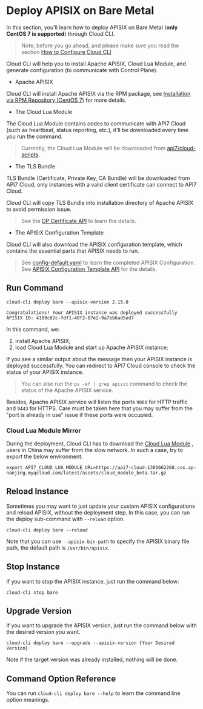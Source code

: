 <!--
# Copyright 2022 API7.ai, Inc
#
# Licensed under the Apache License, Version 2.0 (the "License");
# you may not use this file except in compliance with the License.
# You may obtain a copy of the License at
#
#     http://www.apache.org/licenses/LICENSE-2.0
#
# Unless required by applicable law or agreed to in writing, software
# distributed under the License is distributed on an "AS IS" BASIS,
# WITHOUT WARRANTIES OR CONDITIONS OF ANY KIND, either express or implied.
# See the License for the specific language governing permissions and
# limitations under the License.
-->

Deploy APISIX on Bare Metal
=======================

In this section, you'll learn how to deploy APISIX on Bare Metal (**only CentOS 7
is supported**) through Cloud CLI.

> Note, before you go ahead, and please make sure you read the section
> [How to Configure Cloud CLI](./configuring-cloud-cli.md)

Cloud CLI will help you to install Apache APISIX, Cloud Lua Module, and generate
configuration (to communicate with Control Plane).

* Apache APISIX

Cloud CLI will install Apache APISIX via the RPM package, see
[Installation via RPM Repository (CentOS 7)](https://apisix.apache.org/docs/apisix/how-to-build#installation-via-rpm-repository-centos-7)
for more details.

* The Cloud Lua Module

The Cloud Lua Module contains codes to communicate with API7 Cloud (such as
heartbeat, status reporting, etc.), it'll be downloaded every time you run the command.

> Currently, the Cloud Lua Module will be downloaded from [api7/cloud-scripts](https://github.com/api7/cloud-scripts).

* The TLS Bundle

TLS Bundle (Certificate, Private Key, CA Bundle) will be downloaded from API7
Cloud, only instances with a valid client certificate can connect to API7 Cloud.

Cloud CLI will copy TLS Bundle into installation directory of Apache APISIX to
avoid permission issue.

> See the
> [DP Certificate API](https://docs.az-staging.api7.cloud/swagger/#/controlplanes_operation/getCertificates)
> to learn the details.

* The APISIX Configuration Template

Cloud CLI will also download the APISIX configuration template, which contains
the essential parts that APISIX needs to run.

> See
> [config-default.yaml](https://github.com/apache/apisix/blob/master/conf/config-default.yaml)
> to learn the completed APISIX Configuration.
> See [APISIX Configuration Template API](https://docs.az-staging.api7.cloud/swagger/#/controlplanes_operation/getControlPlaneStartupConfig)
> for the details.

Run Command
-----------

```shell
cloud-cli deploy bare --apisix-version 2.15.0

Congratulations! Your APISIX instance was deployed successfully
APISIX ID: 4189c82c-fdf1-40f2-87e2-9a7bb6ad5ed7
```

In this command, we:

1. install Apache APISIX;
2. load Cloud Lua Module and start up Apache APISIX instance;

If you see a similar output about the message
then your APISIX instance is deployed successfully. You can
redirect to API7 Cloud console to check the status of your APISIX instance.

> You can also run the `ps -ef | grep apisix` command to check the status of the
> Apache APISIX service.

Besides, Apache APISIX service will listen the ports `9080` for HTTP traffic and
`9443` for HTTPS. Care must be taken here that you may suffer from the "port is
already in use" issue if these ports were occupied.

### Cloud Lua Module Mirror

During the deployment, Cloud CLI has to download the [Cloud Lua Module](https://api7.cloud/docs/overview/how-apisix-connects-to-api7-cloud#the-api7-cloud-lua-module)
, users in China may suffer from the slow network. In such a case, try to export the below environment.

```shell
export API7_CLOUD_LUA_MODULE_URL=https://api7-cloud-1301662268.cos.ap-nanjing.myqcloud.com/latest/assets/cloud_module_beta.tar.gz
```

Reload Instance
----------------

Sometimes you may want to just update your custom APISIX configurations and reload APISIX, without
the deployment step. In this case, you can run the deploy sub-command with `--reload` option.

```shell
cloud-cli deploy bare --reload
```

Note that you can use `--apisix-bin-path` to specify the APISIX binary file path, the default path is `/usr/bin/apisix`.

Stop Instance
-------------

If you want to stop the APISIX instance, just run the command below:

```shell
cloud-cli stop bare
```

Upgrade Version
---------------

If you want to upgrade the APISIX version, just run the command below with
the desired version you want.

```shell
cloud-cli deploy bare --upgrade --apisix-version {Your Desired Version}
```

Note if the target version was already installed, nothing will be done.

Command Option Reference
------------------------

You can run `cloud-cli deploy bare --help` to learn the command line option meanings.
